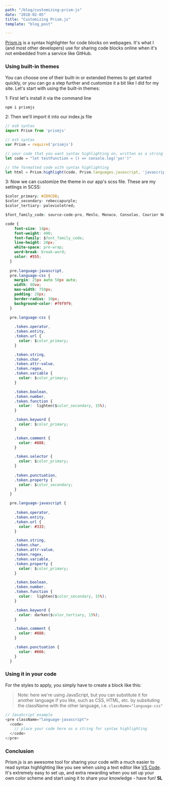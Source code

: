 ```yaml
---
path: "/blog/customizing-prism-js"
date: "2018-02-05"
title: "Customizing Prism.js"
template: "blog_post"

---
```


[Prism.js](http://prismjs.com/) is a syntax highlighter for code blocks on webpages. It's what I (and most other developers) use for sharing code blocks online when it's not embedded from a service like GitHub.

### Using built-in themes

You can choose one of their built-in or extended themes to get started quickly, or you can go a step further and customize it a bit like I did for my site. Let's start with using the built-in themes:

1: First let's install it via the command line
```javascript
npm i prismjs
```

2: Then we'll import it into our index.js file
```javascript
// es6 syntax
import Prism from 'prismjs'

// es5 syntax
var Prism = require('prismjs')
```

```javascript
// your code that you want syntax highlighting on, written as a string
let code = "let testFunction = () => console.log('yo!')" 

// the formatted code with syntax highlighting
let html = Prism.highlight(code, Prism.languages.javascript, 'javascript');
```

3: Now we can customize the theme in our app's scss file. These are my settings in SCSS:
```css
$color_primary: #2D9CDB;
$color_secondary: rebeccapurple;
$color_tertiary: palevioletred;

$font_family_code: source-code-pro, Menlo, Monaco, Consolas, Courier New, monospace;

code {
    font-size: 14px;
    font-weight: 400;
    font-family: $font_family_code;
    line-height: 20px;
    white-space: pre-wrap;
    word-break: break-word;
    color: #555;
  }
  
  pre.language-javascript, 
  pre.language-css {
    margin: 25px auto 50px auto;
    width: 80vw;
    max-width: 750px;
    padding: 20px;
    border-radius: 10px;
    background-color: #f9f9f9;
  }

  pre.language-css {
  
    .token.operator, 
    .token.entity, 
    .token.url {
      color: $color_primary;
    }

    .token.string, 
    .token.char, 
    .token.attr-value, 
    .token.regex, 
    .token.variable {
      color: $color_primary;
    }

    .token.boolean, 
    .token.number, 
    .token.function {
      color:  lighten($color_secondary, 15%);
    }

    .token.keyword {
      color: $color_primary;
    }

    .token.comment {
      color: #888;
    }

    .token.selector {
      color: $color_primary;
    }
    
    .token.punctuation, 
    .token.property {
      color: $color_secondary;
    }
  }

  pre.language-javascript {
  
    .token.operator, 
    .token.entity, 
    .token.url {
      color: #333;
    }

    .token.string, 
    .token.char, 
    .token.attr-value, 
    .token.regex, 
    .token.variable, 
    .token.property {
      color: $color_primary;
    }

    .token.boolean, 
    .token.number, 
    .token.function {
      color:  lighten($color_secondary, 15%);
    }

    .token.keyword {
      color: darken($color_tertiary, 15%);
    }

    .token.comment {
      color: #888;
    }

    .token.punctuation {
      color: #666;
    }
  }
```

### Using it in your code
For the styles to apply, you simply have to create a block like this:

> Note: here we're using JavaScript, but you can substitute it for another language if you like, such as CSS, HTML, etc. by subsituting the className with the other language, i.e. ```className="language-css"```

```javascript
// JavaScript example
<pre className="language-javascript">
  <code>
    // place your code here as a string for syntax highlighting
  </code>
</pre>
```

### Conclusion
Prism.js is an awesome tool for sharing your code with a much easier to read syntax highlighting like you see when using a text editor like [VS Code](https://code.visualstudio.com/). It's extremely easy to set up, and extra rewarding when you set up your own color scheme and start using it to share your knowledge - have fun! **SL**

